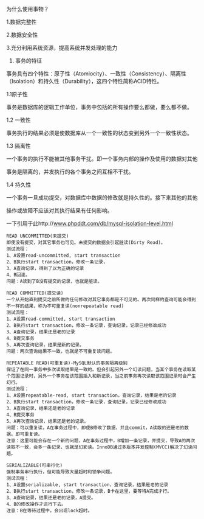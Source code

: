 为什么使用事物？

1.数据完整性

2.数据安全性

3.充分利用系统资源，提高系统并发处理的能力


1. 事务的特征

事务具有四个特性：原子性（Atomiocity）、一致性（Consistency）、隔离性（Isolation）和持久性（Durability），这四个特性简称ACID特性。

1.1原子性

事务是数据库的逻辑工作单位，事务中包括的所有操作要么都做，要么都不做。

1.2 一致性

事务执行的结果必须是使数据库从一个一致性的状态变到另外一个一致性状态。

1.3 隔离性

一个事务的执行不能被其他事务干扰。即一个事务内部的操作及使用的数据对其他

事务是隔离的，并发执行的各个事务之间互相不干扰。

1.4 持久性

一个事务一旦成功提交，对数据库中数据的修改就是持久性的。接下来其他的其他

操作或故障不应该对其执行结果有任何影响。


一下引用于此http://www.phpddt.com/db/mysql-isolation-level.html
```
READ UNCOMMITTED(未提交)
即使没有提交，对其它事务也可见。未提交的数据会引起脏读(Dirty Read)。
测试流程：
1、A设置read-uncommitted, start transaction
2、B执行start transaction，修改一条记录，
3、A查询记录，得到了以为正确的记录
4、B回滚。
问题：A读到了B没有提交的记录，也就是脏读。 

READ COMMITTED(提交读)
一个从开始直到提交之前所做的任何修改对其它事务都是不可见的。两次同样的查询可能会得到不一样的结果，称为不可重复读(nonrepeatable read)
测试流程：
1、A设置read-committed, start transaction
2、B执行start transaction，修改一条记录，查询记录，记录已经修改成功
3、A查询记录，结果还是老的记录
4、B提交事务
5、A再次查询记录，结果是新的记录。
问题：两次查询结果不一致，也就是不可重复读问题。

REPEATABLE READ(可重复读)-MySQL默认的事务隔离级别
保证了在同一事务中多次读取结果是一致的。但会引起另外一个幻读问题，当某个事务在读取某个范围记录时，另外一个事务在该范围插入和新记录，当之前事务再次读取该范围记录时会产生幻行。
测试流程：
1、A设置repeatable-read, start transaction，查询记录，结果是老的记录
2、B执行start transaction，修改一条记录，查询记录，记录已经修改成功
3、A查询记录，结果还是老的记录
4、B提交事务
5、A再次查询记录，结果还是老的记录。
问题：可以重复读，A在事务过程中，即使B修改了数据，并且commit，A读取的还是老的数据。即可重复读。
注意：这里可能会存在一个新的问题，A在事务过程中，B增加一条记录，并提交，导致A的两次读取不一致，会多一条记录，也就是幻影读。InnoDB通过多版本并发控制(MVCC)解决了幻读问题。

SERIALIZABLE(可串行化)
强制事务串行执行，但可能导致大量超时和锁争问题。
测试流程：
1、A设置serializable, start transaction，查询记录，结果是老的记录
2、B执行start transaction，修改一条记录，B卡在这里，要等待A完成才行。
3、A查询记录，结果还是老的记录，A提交。
4、B的修改操作才进行下去。
注意：B在等待过程中，会出现lock超时。
```

